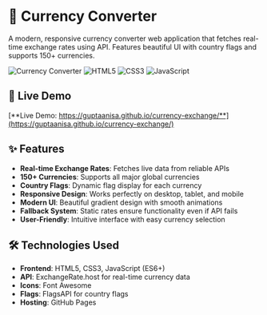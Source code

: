 # 💱 Currency Converter

A modern, responsive currency converter web application that fetches real-time exchange rates using API. Features beautiful UI with country flags and supports 150+ currencies.

![Currency Converter](https://img.shields.io/badge/Status-Live-brightgreen)
![HTML5](https://img.shields.io/badge/HTML5-E34F26?style=flat&logo=html5&logoColor=white)
![CSS3](https://img.shields.io/badge/CSS3-1572B6?style=flat&logo=css3&logoColor=white)
![JavaScript](https://img.shields.io/badge/JavaScript-F7DF1E?style=flat&logo=javascript&logoColor=black)

## 🚀 Live Demo

[**Live Demo: https://guptaanisa.github.io/currency-exchange/**](https://guptaanisa.github.io/currency-exchange/)

## ✨ Features

- **Real-time Exchange Rates**: Fetches live data from reliable APIs
- **150+ Currencies**: Supports all major global currencies
- **Country Flags**: Dynamic flag display for each currency
- **Responsive Design**: Works perfectly on desktop, tablet, and mobile
- **Modern UI**: Beautiful gradient design with smooth animations
- **Fallback System**: Static rates ensure functionality even if API fails
- **User-Friendly**: Intuitive interface with easy currency selection

## 🛠️ Technologies Used

- **Frontend**: HTML5, CSS3, JavaScript (ES6+)
- **API**: ExchangeRate.host for real-time currency data
- **Icons**: Font Awesome
- **Flags**: FlagsAPI for country flags
- **Hosting**: GitHub Pages


